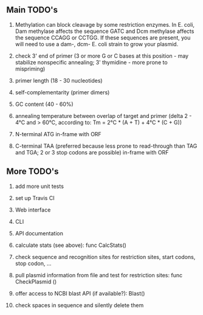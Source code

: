 ## Main TODO's
1. Methylation can block cleavage by some restriction enzymes. In E. coli, Dam methylase affects the sequence GATC and Dcm methylase affects the sequence CCAGG or CCTGG. If these sequences are present, you will need to use a dam-, dcm- E. coli strain to grow your plasmid.

2. check 3' end of primer (3 or more G or C bases at this position - may stabilize nonspecific annealing; 3' thymidine - more prone to mispriming)

3. primer length (18 - 30 nucleotides)

4. self-complementarity (primer dimers)

5. GC content (40 - 60%)

6. annealing temperature between overlap of target and primer (delta 2 - 4°C and > 60°C, according to: Tm = 2°C * (A + T) + 4°C * (C + G))

7. N-terminal ATG in-frame with ORF

8. C-terminal TAA (preferred because less prone to read-through than TAG and TGA; 2 or 3 stop codons are possible) in-frame with ORF



## More TODO's
1. add more unit tests

2. set up Travis CI

3. Web interface

4. CLI

5. API documentation

6. calculate stats (see above): func CalcStats()

7. check sequence and recognition sites for restriction sites, start codons, stop codon, ...

8. pull plasmid information from file and test for restriction sites: func CheckPlasmid ()

9. offer access to NCBI blast API (if available?): Blast()

10. check spaces in sequence and silently delete them


